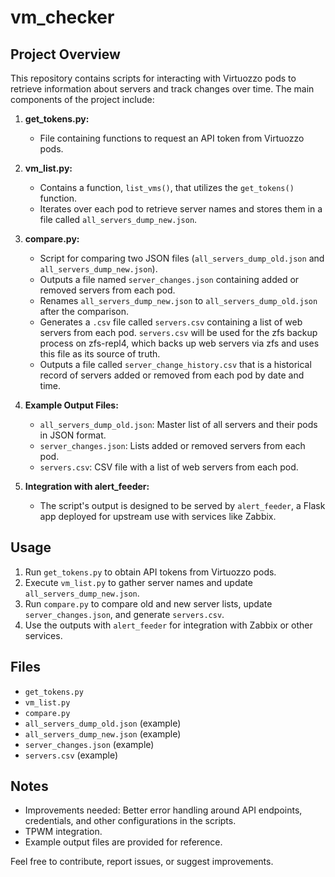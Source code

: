 # vm_checker

## Project Overview

This repository contains scripts for interacting with Virtuozzo pods to retrieve information about servers and track changes over time. The main components of the project include:

1. **get_tokens.py:**
   - File containing functions to request an API token from Virtuozzo pods.

2. **vm_list.py:**
   - Contains a function, `list_vms()`, that utilizes the `get_tokens()` function.
   - Iterates over each pod to retrieve server names and stores them in a file called `all_servers_dump_new.json`.

3. **compare.py:**
   - Script for comparing two JSON files (`all_servers_dump_old.json` and `all_servers_dump_new.json`).
   - Outputs a file named `server_changes.json` containing added or removed servers from each pod.
   - Renames `all_servers_dump_new.json` to `all_servers_dump_old.json` after the comparison.
   - Generates a `.csv` file called `servers.csv` containing a list of web servers from each pod.  `servers.csv` will be used for the zfs backup process on zfs-repl4, which backs up web servers via zfs and uses this file as its source of truth.
   - Outputs a file called `server_change_history.csv` that is a historical record of servers added or removed from each pod by date and time.
  
4. **Example Output Files:**
   - `all_servers_dump_old.json`: Master list of all servers and their pods in JSON format.
   - `server_changes.json`: Lists added or removed servers from each pod.
   - `servers.csv`: CSV file with a list of web servers from each pod.  
   
5. **Integration with alert_feeder:**
   - The script's output is designed to be served by `alert_feeder`, a Flask app deployed for upstream use with services like Zabbix.

## Usage

1. Run `get_tokens.py` to obtain API tokens from Virtuozzo pods.
2. Execute `vm_list.py` to gather server names and update `all_servers_dump_new.json`.
3. Run `compare.py` to compare old and new server lists, update `server_changes.json`, and generate `servers.csv`.
4. Use the outputs with `alert_feeder` for integration with Zabbix or other services.

## Files

- `get_tokens.py`
- `vm_list.py`
- `compare.py`
- `all_servers_dump_old.json` (example)
- `all_servers_dump_new.json` (example)
- `server_changes.json` (example)
- `servers.csv` (example)

## Notes

- Improvements needed: Better error handling around API endpoints, credentials, and other configurations in the scripts.
- TPWM integration.
- Example output files are provided for reference.
  
Feel free to contribute, report issues, or suggest improvements.